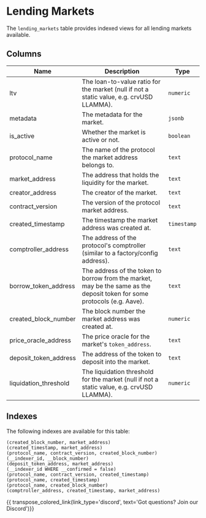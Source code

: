# Lending Markets

The `lending_markets` table provides indexed views for all lending markets available.

## Columns
| Name                | Description                                                                 | Type        |
| --------- | --------- | --------------------------------------------------------------------------- |
| ltv | The loan-to-value ratio for the market (null if not a static value, e.g. crvUSD LLAMMA). | `numeric` |
| metadata | The metadata for the market. | `jsonb` |
| is_active | Whether the market is active or not. | `boolean` |
| protocol_name | The name of the protocol the market address belongs to. | `text` |
| market_address | The address that holds the liquidity for the market. | `text` |
| creator_address | The creator of the market. | `text` |
| contract_version | The version of the protocol market address. | `text` |
| created_timestamp | The timestamp the market address was created at. | `timestamp` |
| comptroller_address | The address of the protocol's comptroller (similar to a factory/config address). | `text` |
| borrow_token_address | The address of the token to borrow from the market, may be the same as the deposit token for some protocols (e.g. Aave). | `text` |
| created_block_number | The block number the market address was created at. | `numeric` |
| price_oracle_address | The price oracle for the market's `token_address`. | `text` |
| deposit_token_address | The address of the token to deposit into the market. | `text` |
| liquidation_threshold | The liquidation threshold for the market (null if not a static value, e.g. crvUSD LLAMMA). | `numeric` |

## Indexes
The following indexes are available for this table:

```
(created_block_number, market_address)
(created_timestamp, market_address)
(protocol_name, contract_version, created_block_number)
(__indexer_id, __block_number)
(deposit_token_address, market_address)
(__indexer_id WHERE __confirmed = false)
(protocol_name, contract_version, created_timestamp)
(protocol_name, created_timestamp)
(protocol_name, created_block_number)
(comptroller_address, created_timestamp, market_address)
```

{{ transpose_colored_link(link_type='discord', text='Got questions?  Join our Discord')}}
